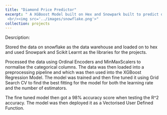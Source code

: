 ```yaml
---
title: "Diamond Price Predictor"
excerpt: " A XGBoost Model built on Hex and Snowpark built to predict diamond prices. Utilised Snowflake as a data warehouse.
 <br/><img src='../images/snowflake.png'>"
collection: projects
---
```

Desrciption:

Stored the data on snowflake as the data warehouse and loaded on to hex and used Snowpark and Scikit Learnt as the libraries for the projects. 

Processed the data using Ordinal Encoders and MinMaxScalers to normalise the categorical columns. 
The data was then loaded into a preprocessing pipeline and which was then used into the XGBoost Regression Model. The model was trained and then fine tuned it using Grid Search CV to find the best fitting for the model for both the learning rate and the number of estimators.

The fine tuned model then got a 98% accuracy score when testing the R^2 accuracy. The model was then deployed it as a Vectorised User Defined Function.